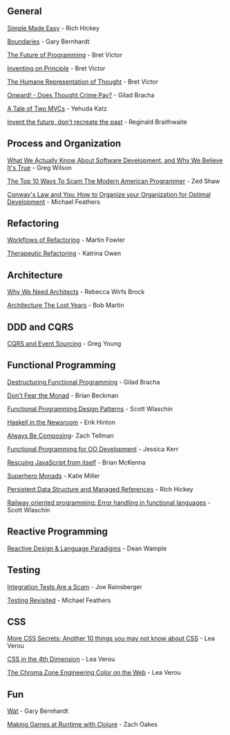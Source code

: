 ## General

[Simple Made Easy](http://www.infoq.com/presentations/Simple-Made-Easy) - Rich Hickey

[Boundaries](https://www.youtube.com/watch?v=yTkzNHF6rMs) - Gary Bernhardt

[The Future of Programming](https://www.youtube.com/watch?v=8pTEmbeENF4) - Bret Victor

[Inventing on Principle](https://www.youtube.com/watch?v=PUv66718DII) - Bret Victor

[The Humane Representation of Thought](https://vimeo.com/115154289) - Bret Victor

[Onward! - Does Thought Crime Pay?](http://www.infoq.com/presentations/past-present-future-programming) - Gilad Bracha

[A Tale of Two MVCs](https://www.youtube.com/watch?v=s1dhXamEAKQ) - Yehuda Katz

[Invent the future, don't recreate the past](https://www.youtube.com/watch?v=uYcAjr2J_rU) - Reginald Braithwaite

## Process and Organization

[What We Actually Know About Software Development, and Why We Believe It's True](http://vimeo.com/9270320) - Greg Wilson

[The Top 10 Ways To Scam The Modern American Programmer](https://www.youtube.com/watch?v=neI_Pj558CY) - Zed Shaw

[Conway's Law and You: How to Organize your Organization for Optimal Development](http://www.ustream.tv/recorded/46640252) - Michael Feathers

## Refactoring

[Workflows of Refactoring](https://www.youtube.com/watch?v=vqEg37e4Mkw) - Martin Fowler

[Therapeutic Refactoring](https://www.youtube.com/watch?v=J4dlF0kcThQ) - Katrina Owen

## Architecture

[Why We Need Architects](https://www.youtube.com/watch?v=Oyt4Ru7Xzq0) - Rebecca Wirfs Brock

[Architecture The Lost Years](https://www.youtube.com/watch?v=WpkDN78P884) - Bob Martin

## DDD and CQRS

[CQRS and Event Sourcing](https://www.youtube.com/watch?v=JHGkaShoyNs) - Greg Young

## Functional Programming

[Destructuring Functional Programming](http://www.infoq.com/presentations/functional-pros-cons) - Gilad Bracha

[Don't Fear the Monad](https://www.youtube.com/watch?v=ZhuHCtR3xq8) - Brian Beckman

[Functional Programming Design Patterns](https://www.youtube.com/watch?v=E8I19uA-wGY) - Scott Wlaschin

[Haskell in the Newsroom](http://www.infoq.com/presentations/haskell-newsroom-nyt) - Erik Hinton

[Always Be Composing](https://www.youtube.com/watch?v=3oQTSP4FngY)- Zach Tellman

[Functional Programming for OO Development](https://www.youtube.com/watch?v=pMGY9ViIGNU) - Jessica Kerr

[Rescuing JavaScript from itself](https://www.youtube.com/watch?v=w3ML8wlt1oU) - Brian McKenna

[Superhero Monads](https://www.youtube.com/watch?v=MlZCiiKGbb0) - Katie Miller

[Persistent Data Structure and Managed References](http://www.infoq.com/presentations/Value-Identity-State-Rich-Hickey) - Rich Hickey

[Railway oriented programming: Error handling in functional languages](https://vimeo.com/113707214) - Scott Wlaschin

## Reactive Programming

[Reactive Design & Language Paradigms](https://www.youtube.com/watch?v=4L3cYhfSUZs) - Dean Wample
  
## Testing

[Integration Tests Are a Scam](http://www.infoq.com/presentations/integration-tests-scam) - Joe Rainsberger

[Testing Revisited](http://vimeo.com/54198870) - Michael Feathers

## CSS

[More CSS Secrets: Another 10 things you may not know about CSS](https://www.youtube.com/watch?v=3ikye7Qc7Ak) - Lea Verou

[CSS in the 4th Dimension](https://www.youtube.com/watch?v=NTJUFQmHbvc) - Lea Verou

[The Chroma Zone Engineering Color on the Web](http://www.confreaks.com/videos/3242-kodio_2014-the-chroma-zone-engineering-color-on-the-web) - Lea Verou

## Fun

[Wat](https://www.destroyallsoftware.com/talks/wat) - Gary Bernhardt

[Making Games at Runtime with Clojure](https://www.youtube.com/watch?v=0GzzFeS5cMc) - Zach Oakes
